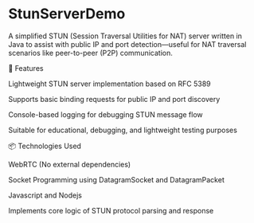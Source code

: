 # StunServerDemo
A simplified STUN (Session Traversal Utilities for NAT) server written in Java to assist with public IP and port detection—useful for NAT traversal scenarios like peer-to-peer (P2P) communication.

🔧 Features

Lightweight STUN server implementation based on RFC 5389

Supports basic binding requests for public IP and port discovery

Console-based logging for debugging STUN message flow

Suitable for educational, debugging, and lightweight testing purposes

📦 Technologies Used

WebRTC (No external dependencies)

Socket Programming using DatagramSocket and DatagramPacket

Javascript and Nodejs

Implements core logic of STUN protocol parsing and response
